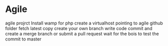# Agile
agile projrct
Install wamp for php
create a virtualhost pointing to agile github folder
fetch latest copy
create your own branch
write code
commit and create a merge branch or submit a pull request
wait for the bois to test the commit to master